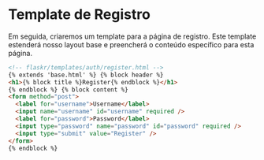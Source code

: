 # Template de Registro

Em seguida, criaremos um template para a página de registro. Este template estenderá nosso layout base e preencherá o conteúdo específico para esta página.

```html
<!-- flaskr/templates/auth/register.html -->
{% extends 'base.html' %} {% block header %}
<h1>{% block title %}Register{% endblock %}</h1>
{% endblock %} {% block content %}
<form method="post">
  <label for="username">Username</label>
  <input name="username" id="username" required />
  <label for="password">Password</label>
  <input type="password" name="password" id="password" required />
  <input type="submit" value="Register" />
</form>
{% endblock %}
```
